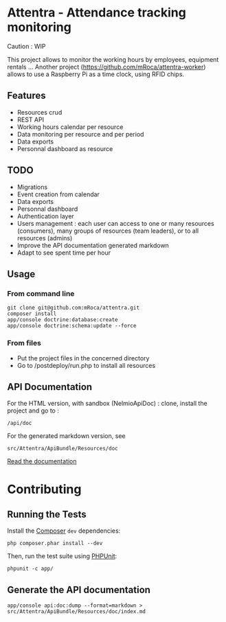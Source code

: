 
# Attentra - Attendance tracking monitoring

Caution : WIP

This project allows to monitor the working hours by employees, equipment rentals ...
Another project (https://github.com/mRoca/attentra-worker) allows to use a Raspberry Pi as a time clock, using RFID chips.

## Features

* Resources crud
* REST API
* Working hours calendar per resource
* Data monitoring per resource and per period
* Data exports
* Personnal dashboard as resource

## TODO

* Migrations
* Event creation from calendar
* Data exports
* Personnal dashboard
* Authentication layer
* Users management : each user can access to one or many resources (consumers), many groups of resources (team leaders), or to all resources (admins)
* Improve the API documentation generated markdown
* Adapt to see spent time per hour

## Usage

### From command line

    git clone git@github.com:mRoca/attentra.git
    composer install
    app/console doctrine:database:create
    app/console doctrine:schema:update --force

### From files

* Put the project files in the concerned directory
* Go to /postdeploy/run.php to install all resources

## API Documentation

For the HTML version, with sandbox (NelmioApiDoc) : clone, install the project and go to :

    /api/doc

For the generated markdown version, see

    src/Attentra/ApiBundle/Resources/doc

[Read the documentation](https://github.com/mRoca/attentra/blob/master/src/Attentra/ApiBundle/Resources/doc/index.md)

# Contributing

## Running the Tests

Install the [Composer](http://getcomposer.org/) `dev` dependencies:

    php composer.phar install --dev

Then, run the test suite using
[PHPUnit](https://github.com/sebastianbergmann/phpunit/):

    phpunit -c app/

## Generate the API documentation

    app/console api:doc:dump --format=markdown > src/Attentra/ApiBundle/Resources/doc/index.md
